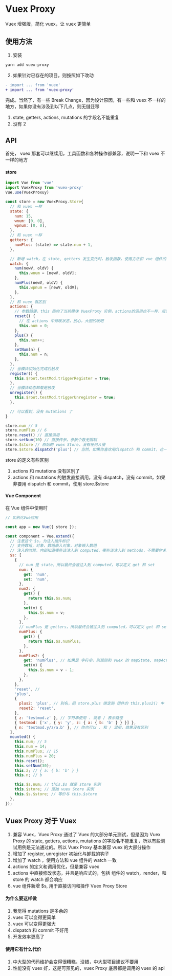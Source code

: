 # Vuex Proxy

Vuex 增强版，简化 vuex，让 vuex 更简单

## 使用方法

1. 安装

```sh
yarn add vuex-proxy
```

2. 如果针对已存在的项目，则按照如下改动

```diff
- import ... from 'vuex'
+ import ... from 'vuex-proxy'
```

完成。当然了，有一些 Break Change，因为设计原因，有一些和 vuex 不一样的地方，如果你没有涉及到以下几点，则无缝迁移

1.  state, getters, actions, mutations 的字段名不能重复
2.  没有 2

## API

首先， vuex 那套可以继续用，工具函数和各种操作都兼容，说明一下和 vuex 不一样的地方

#### store

```js
import Vue from 'vue'
import VuexProxy from 'vuex-proxy'
Vue.use(VuexProxuy)

const store = new VuexProxy.Store{
  // 和 vuex 一样
  state: {
    num: 15,
    wnum: [0, 0],
    wpnum: [0, 0],
  },
  // 和 vuex 一样
  getters: {
    numPlus: (state) => state.num + 1,
  },

  // 新增 watch，在 state, getters 发生变化时，触发函数，使用方法和 vue 组件的 watch 一样
  watch: {
    num(newV, oldV) {
      this.wnum = [newV, oldV];
    },
    numPlus(newV, oldV) {
      this.wpnum = [newV, oldV];
    },
  },
  // 和 vuex 有区别
  actions: {
    // 参数随便，this 指向了当前模块 VuexProxy 实例，actions的调用也不一样，后面涉及
    reset() {
      // 在 actions 中修改状态，放心，大胆的改吧
      this.num = 0;
    },
    plus() {
      this.num++;
    },
    setNum(n) {
      this.num = n;
    },
  },
  // 当模块初始化完成后触发
  register() {
    this.$root.testMod.triggerRegister = true;
  },
  // 当模块动态卸载是触发
  unregister() {
    this.$root.testMod.triggerUnregister = true;
  },

  // 可以看到，没有 mutations 了
}

store.num // 5
store.numPlus // 6
store.reset() // 直接调用
store.setNum(10) // 直接传参，参数个数无限制
store.$store // 原始的 vuex Store，没有任何入侵
store.$store.dispatch('plus') // 当然，如果你喜欢用dispatch 和 commit，也一样兼容，在 store 定义的时候参数记得和 vuex store 一样

```

store 的定义有些区别

1.  actions 和 mutations 没有区别了
2.  actions 和 mutations 的触发直接调用，没有 dispatch，没有 commit，如果非要用 dispatch 和 commit，使用 store.$store

#### Vue Component

在 Vue 组件中使用时

```js
// 实例化Vue应用

const app = new Vue({ store });

const component = Vue.extend({
  // 注意这个 $s，为注入组件标识
  // 支持数组，对象，数组嵌入对象，对象嵌入数组
  // 注入的时候，内部知道哪些该注入到 computed，哪些该注入到 methods，不需要你关心
  $s: [
    {
      // num 是 state，所以最终会被注入到 computed，可以定义 get 和 set
      num: {
        get: 'num',
        set: 'num',
      },
      num2: {
        get() {
          return this.$s.num;
        },
        set(v) {
          this.$s.num = v;
        },
      },
      // numPlus 是 getters，所以最终会被注入到 computed，可以定义 get 和 set
      numPlus: {
        get() {
          return this.$s.numPlus;
        },
      },
      numPlus2: {
        get: 'numPlus', // 如果是 字符串，则规则和 vuex 的 mapState, mapAction, mapMutation 等等那种工具函数差不多
        set(v) {
          this.$s.num = v - 1;
        },
      },
    },
    'reset', //
    'plus',
    {
      plus2: 'plus', // 别名，把 store.plus 绑定到 组件的 this.plus2() 中
      reset2: 'reset',
    },
    { z: 'testmod.z' }, // 字符串使用 . 或者 / 表示路径
    { testmod: ['x', { y: 'y', z: { a: { b: 'b' } } }] },
    { n: 'testmod.y/z/a.b' }, // 你也可以 . 和 / 混用，效果没有区别
  ],
  mounted() {
    this.num; // 5
    this.num = 14;
    this.numPlus; // 15
    this.numPlus = 20;
    this.reset();
    this.setNum(30);
    this.z; // { a: { b: 'b' } }
    this.n; // b

    this.$s.num; // this.$s 就是 store 实例
    this.$store; // 原始 vuex Store 实例
    this.$s.$store; // 等价与 this.$store
  },
});
```

## Vuex Proxy 对于 Vuex

1.  兼容 Vuex，Vuex Proxy 通过了 Vuex 的大部分单元测试，但是因为 Vuex Proxy 的 state, getters, actions, mutations 的字段名不能重复，所以有些测试用例是无法通过的。所以 Vuex Proxy 基本兼容 vuex 的大部分操作
2.  增加了 register, unregister 初始化与卸载的钩子
3.  增加了 watch ，使用方法和 vue 组件的 watch 一致
4.  actions 的定义和调用优化，但是兼容 vuex
5.  actions 中直接修改状态，并且是响应式的，包括 组件的 watch，render，和 store 的 watch 都会响应
6.  vue 组件新增 $s, 用于直接访问和操作 Vuex Proxy Store

#### 为什么要这样做

1.  我觉得 mutations 是多余的
2.  vuex 可以变得更简单
3.  vuex 可以变得更强大
4.  dispatch 和 commit 不好用
5.  开发效率更高了

#### 使用它有什么代价

1.  中大型的代码维护会变得很糟糕，没错，中大型项目建议不要用
2.  性能没有 vuex 好，这是可预见的，vuex Proxy 底层都是调用的 vuex 的 api
